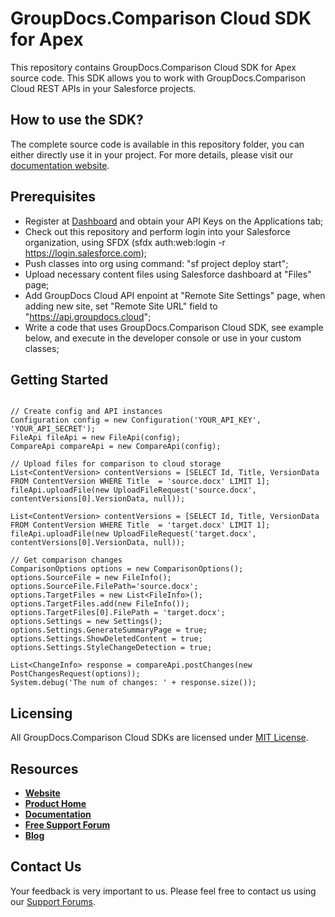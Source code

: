 # GroupDocs.Comparison Cloud SDK for Apex
This repository contains GroupDocs.Comparison Cloud SDK for Apex source code. This SDK allows you to work with GroupDocs.Comparison Cloud REST APIs in your Salesforce projects.

## How to use the SDK?
The complete source code is available in this repository folder, you can either directly use it in your project. For more details, please visit our [documentation website](https://docs.groupdocs.cloud/).

## Prerequisites

+ Register at [Dashboard](https://dashboard.groupdocs.cloud) and obtain your API Keys on the Applications tab;
+ Check out this repository and perform login into your Salesforce organization, using SFDX (sfdx auth:web:login -r https://login.salesforce.com);
+ Push classes into org using command: "sf project deploy start";
+ Upload necessary content files using Salesforce dashboard at "Files" page;
+ Add GroupDocs Cloud API enpoint at "Remote Site Settings" page, when adding new site, set "Remote Site URL" field to "https://api.groupdocs.cloud";
+ Write a code that uses GroupDocs.Comparison Cloud SDK, see example below, and execute in the developer console or use in your custom classes;

## Getting Started

```apex

// Create config and API instances
Configuration config = new Configuration('YOUR_API_KEY', 'YOUR_API_SECRET');
FileApi fileApi = new FileApi(config);
CompareApi compareApi = new CompareApi(config);
    
// Upload files for comparison to cloud storage
List<ContentVersion> contentVersions = [SELECT Id, Title, VersionData FROM ContentVersion WHERE Title  = 'source.docx' LIMIT 1];
fileApi.uploadFile(new UploadFileRequest('source.docx', contentVersions[0].VersionData, null));

List<ContentVersion> contentVersions = [SELECT Id, Title, VersionData FROM ContentVersion WHERE Title  = 'target.docx' LIMIT 1];
fileApi.uploadFile(new UploadFileRequest('target.docx', contentVersions[0].VersionData, null));

// Get comparison changes
ComparisonOptions options = new ComparisonOptions();
options.SourceFile = new FileInfo();
options.SourceFile.FilePath='source.docx';
options.TargetFiles = new List<FileInfo>();
options.TargetFiles.add(new FileInfo());
options.TargetFiles[0].FilePath = 'target.docx';
options.Settings = new Settings();
options.Settings.GenerateSummaryPage = true;
options.Settings.ShowDeletedContent = true;
options.Settings.StyleChangeDetection = true;

List<ChangeInfo> response = compareApi.postChanges(new PostChangesRequest(options));
System.debug('The num of changes: ' + response.size());

```

## Licensing
All GroupDocs.Comparison Cloud SDKs are licensed under [MIT License](LICENSE).

## Resources
+ [**Website**](https://www.groupdocs.cloud)
+ [**Product Home**](https://products.groupdocs.cloud/comparison)
+ [**Documentation**](https://docs.groupdocs.cloud/comparison)
+ [**Free Support Forum**](https://forum.groupdocs.cloud/c/comparison)
+ [**Blog**](https://blog.groupdocs.cloud/category/comparison)

## Contact Us
Your feedback is very important to us. Please feel free to contact us using our [Support Forums](https://forum.groupdocs.cloud/c/comparison).